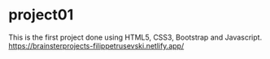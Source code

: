 # project01

This is the first project done using HTML5, CSS3, Bootstrap and Javascript.
https://brainsterprojects-filippetrusevski.netlify.app/
